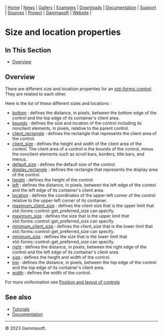 | [Home](home.md) | [News](news.md) | [Gallery](gallery.md) | [Examples](examples.md) | [Downloads](downloads.md) | [Documentation](documentation.md) | [Support](support.md) | [Sources](https://github.com/gammasoft71/xtd) | [Project](https://sourceforge.net/projects/xtdpro/) | [Gammasoft](gammasoft.md) | [Website](https://gammasoft71.wixsite.com/xtdpro) |

# Size and location properties

## In This Section

* [Overview](#overview)

## Overview

There are different size and locatiion properties for an [xtd::forms::control](https://gammasoft71.github.io/xtd/reference_guides/latest/classxtd_1_1forms_1_1control.html). They are related to each other.

Here is the list of these different sizes and locations :

* [bottom](https://gammasoft71.github.io/xtd/reference_guides/latest/classxtd_1_1forms_1_1control.html#a08e098e0f5bfb57c8c8775c2da630594) : defines the distance, in pixels, between the bottom edge of the control and the top edge of its container's client area.
* [bounds](https://gammasoft71.github.io/xtd/reference_guides/latest/classxtd_1_1forms_1_1control.html#ad31b556a29033cdf8fe9f8014c0f4096) : defines the size and location of the control including its nonclient elements, in pixels, relative to the parent control.
* [client_rectangle](https://gammasoft71.github.io/xtd/reference_guides/latest/classxtd_1_1forms_1_1control.html#ac6e89f8e80483e2afb183944add998ad) : defines the rectangle that represents the client area of the control.
* [client_size](https://gammasoft71.github.io/xtd/reference_guides/latest/classxtd_1_1forms_1_1control.html#a0fc7cbfba7528b4c62785f4dbba2f77c) : defines the height and width of the client area of the control. The client area of a control is the bounds of the control, minus the nonclient elements such as scroll bars, borders, title bars, and menus.
* [default_size](https://gammasoft71.github.io/xtd/reference_guides/latest/classxtd_1_1forms_1_1control.html#afea25438336e5354a3567089abd1aefc) : defines the default size of the control.
* [display_rectangle](https://gammasoft71.github.io/xtd/reference_guides/latest/classxtd_1_1forms_1_1control.html#ad7dc3997e713bda90e9fd36aaae74c70) : defines the rectangle that represents the display area of the control.
* [height](https://gammasoft71.github.io/xtd/reference_guides/latest/classxtd_1_1forms_1_1control.html#ab04d5c773779c099890ec76aaa9cfbf1) : defines the height of the control.
* [left](https://gammasoft71.github.io/xtd/reference_guides/latest/classxtd_1_1forms_1_1control.html#a65e36eab48c1a42c7241384b82ff7dc6) : defines the distance, in pixels, between the left edge of the control and the left edge of its container's client area.
* [location](https://gammasoft71.github.io/xtd/reference_guides/latest/classxtd_1_1forms_1_1control.html#ac38df6b02cbd4bceead6d934c511f61b) : defines the coordinates of the upper-left corner of the control relative to the upper-left corner of its container.
* [maximum_client_size](https://gammasoft71.github.io/xtd/reference_guides/latest/classxtd_1_1forms_1_1control.html#acbb6bd24ef78d8206fe629b3fed6c44f) : defines the client size that is the upper limit that xtd::forms::control::get_preferred_size can specify.
* [maximum_size](https://gammasoft71.github.io/xtd/reference_guides/latest/classxtd_1_1forms_1_1control.html#a41e039d0f3a5d333f6f4c4b32f6c3112) : defines the size that is the upper limit that xtd::forms::control::get_preferred_size can specify.
* [minimum_client_size](https://gammasoft71.github.io/xtd/reference_guides/latest/classxtd_1_1forms_1_1control.html#a705f2735ba4ec2eb8afdc637beebd139) : defines the client_size that is the lower limit that xtd::forms::control::get_preferred_size can specify.
* [minimum_size](https://gammasoft71.github.io/xtd/reference_guides/latest/classxtd_1_1forms_1_1control.html#ae91bd094cccd5608b42636cc836674a8) : defines the size that is the lower limit that xtd::forms::control::get_preferred_size can specify.
* [right](https://gammasoft71.github.io/xtd/reference_guides/latest/classxtd_1_1forms_1_1control.html#ae4a8b6cf4cd0d72d6937c5152ec66e31) : defines the distance, in pixels, between the right edge of the control and the left edge of its container's client area.
* [size](https://gammasoft71.github.io/xtd/reference_guides/latest/classxtd_1_1forms_1_1control.html#ac004473e1cac8074e4ce22f1dbfc4251) : defines the height and width of the control.
* [top](https://gammasoft71.github.io/xtd/reference_guides/latest/classxtd_1_1forms_1_1control.html#a833d52b067a87d6e611b8465a5fc7a8c) : defines the distance, in pixels, between the top edge of the control and the top edge of its container's client area.
* [width](https://gammasoft71.github.io/xtd/reference_guides/latest/classxtd_1_1forms_1_1control.html#ad100040e54540c75a0d5c840e9fbd596) : defines the width of the control.

For more oinformation see [Position and layout of controls](position_and_layout_of_controls.md)

## See also

* [Tutorials](tutorials.md)
* [Documentation](documentation.md)

______________________________________________________________________________________________

© 2023 Gammasoft.
